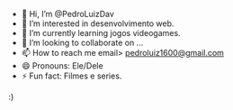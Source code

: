 - 👋 Hi, I’m @PedroLuizDav
- 👀 I’m interested in desenvolvimento web.
- 🌱 I’m currently learning jogos videogames.
- 💞️ I’m looking to collaborate on ...
- 📫 How to reach me email> pedroluiz1600@gmail.com
- 😄 Pronouns: Ele/Dele
- ⚡ Fun fact: Filmes e series.

<!---
PedroLuizDav/PedroLuizDav is a ✨ special ✨ repository because its `README.md` (this file) appears on your GitHub profile.
You can click the Preview link to take a look at your changes.
--->
:)

